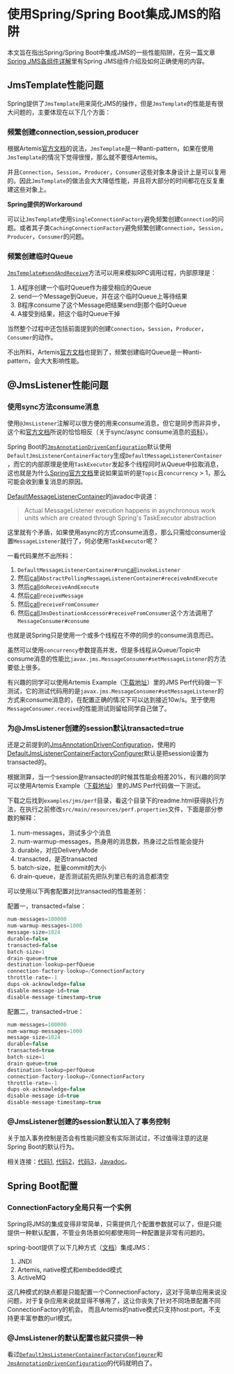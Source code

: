 # 使用Spring/Spring Boot集成JMS的陷阱

本文旨在指出Spring/Spring Boot中集成JMS的一些性能陷阱，在另一篇文章[Spring JMS各组件详解][ref-Components.md]里有Spring JMS组件介绍及如何正确使用的内容。

## JmsTemplate性能问题

Spring提供了``JmsTemplate``用来简化JMS的操作，但是``JmsTemplate``的性能是有很大问题的，主要体现在以下几个方面：

### 频繁创建connection,session,producer

根据Artemis[官方文档][ref-artemis-anti-pattern]的说法，``JmsTemplate``是一种anti-pattern，如果在使用``JmsTemplate``的情况下觉得很慢，那么就不要怪Artemis。

并且``Connection``，``Session``，``Producer``，``Consumer``这些对象本身设计上是可以复用的。因此``JmsTemplate``的做法会大大降低性能，并且将大部分的时间都花在反复重建这些对象上。

**Spring提供的Workaround**

可以让``JmsTemplate``使用``SingleConnectionFactory``避免频繁创建``Connection``的问题。或者其子类``CachingConnectionFactory``避免频繁创建``Connection``，``Session``，``Producer``，``Consumer``的问题。

### 频繁创建临时Queue

[``JmsTemplate#sendAndReceive``][javadoc-JmsTemplate-sendAndReceive]方法可以用来模拟RPC调用过程，内部原理是：

1. A程序创建一个临时Queue作为接受相应的Queue
2. send一个Message到Queue，并在这个临时Queue上等待结果
3. B程序consume了这个Message把结果send到那个临时Queue
4. A接受到结果，把这个临时Queue干掉

当然整个过程中还包括前面提到的创建``Connection``，``Session``，``Producer``，``Consumer``的动作。

不出所料，Artemis[官方文档][ref-artemis-anti-pattern]也提到了，频繁创建临时Queue是一种anti-pattern，会大大影响性能。

## @JmsListener性能问题

### 使用sync方法consume消息

使用``@JmsListener``注解可以很方便的用来consume消息，但它是同步而非异步，这个和[官方文档][ref-spring-async-message]所说的恰恰相反（关于sync/async consume消息的[资料][ref-jee-message-consumer]）。

Spring Boot的[``JmsAnnotationDrivenConfiguration``][src-JmsAnnotationDrivenConfiguration]默认使用``DefaultJmsListenerContainerFactory``生成``DefaultMessageListenerContainer ``，而它的内部原理是使用``TaskExecutor``发起多个线程同时从Queue中拉取消息，这也就是为什么[Spring官方文档][javadoc-setConcurrentConsumers]里说如果监听的是``Topic``且``concurrency`` > 1，那么可能会收到重复消息的原因。

[DefaultMessageListenerContainer][javadoc-DefaultMessageListenerContainer]的javadoc中说道：

> Actual MessageListener execution happens in asynchronous work units which are created through Spring's TaskExecutor abstraction

这里就有个矛盾，如果使用async的方式consume消息，那么只需给consumer设置``MessageListener``就行了，何必使用``TaskExecutor``呢？

一看代码果然不出所料：

1. ``DefaultMessageListenerContainer#run``[call][src-DefaultMessageListenerContainer.java#L1060]``invokeListener``
1. 然后[call][src-DefaultMessageListenerContainer.java#L1164]``AbstractPollingMessageListenerContainer#receiveAndExecute``
1. 然后[call][src-AbstractPollingMessageListenerContainer.java#L235]``doReceiveAndExecute``
1. 然后[call][src-AbstractPollingMessageListenerContainer.java#L302]``receiveMessage``
1. 然后[call][src-AbstractPollingMessageListenerContainer.java#L416]``receiveFromConsumer``
1. 然后[call][src-JmsDestinationAccessor.java#L128]``JmsDestinationAccessor#receiveFromConsumer``这个方法调用了``MessageConsumer#consume``

也就是说Spring只是使用一个或多个线程在不停的同步的consume消息而已。

虽然可以使用``concurrency``参数提高并发，但是多线程从Queue/Topic中consume消息的性能比``javax.jms.MessageConsumer#setMessageListener``的方法要低上很多。

有兴趣的同学可以使用Artemis Example（[下载地址][artemis-download]）里的JMS Perf代码做一下测试，它的测试代码用的是``javax.jms.MessageConsumer#setMessageListener``的方式来consume消息的，在配置正确的情况下可以达到接近10w/s。至于使用``MessageConsumer.receive``的性能测试则留给同学自己做了。

### 为@JmsListener创建的session默认transacted=true

还是之前提到的[JmsAnnotationDrivenConfiguration][src-JmsAnnotationDrivenConfiguration#L77]，使用的[DefaultJmsListenerContainerFactoryConfigurer][src-DefaultJmsListenerContainerFactoryConfigurer.java#L94]默认是把session设置为transacted的。

根据测算，当一个session是transacted的时候其性能会相差20%，有兴趣的同学可以使用Artemis Example（[下载地址][artemis-download]）里的JMS Perf代码做一下测试。

下载之后找到``examples/jms/perf``目录，看这个目录下的readme.html获得执行方法，在执行之前修改``src/main/resources/perf.properties``文件，下面是部分参数的解释：

1. num-messages，测试多少个消息
2. num-warmup-messages，热身用的消息数，热身过之后性能会提升
3. durable，对应DeliveryMode
4. transacted，是否transacted
5. batch-size，批量commit的大小
6. drain-queue，是否测试前先把队列里已有的消息都清空

可以使用以下两套配置对比transacted的性能差别：

配置一，transacted=false：

```java
num-messages=100000
num-warmup-messages=1000
message-size=1024
durable=false
transacted=false
batch-size=1
drain-queue=true
destination-lookup=perfQueue
connection-factory-lookup=/ConnectionFactory
throttle-rate=-1
dups-ok-acknowledge=false
disable-message-id=true
disable-message-timestamp=true
```

配置二，transacted=true：

```java
num-messages=100000
num-warmup-messages=1000
message-size=1024
durable=false
transacted=true
batch-size=1
drain-queue=true
destination-lookup=perfQueue
connection-factory-lookup=/ConnectionFactory
throttle-rate=-1
dups-ok-acknowledge=false
disable-message-id=true
disable-message-timestamp=true
```

### @JmsListener创建的session默认加入了事务控制

关于加入事务控制是否会有性能问题没有实际测试过，不过值得注意的这是Spring Boot的默认行为。

相关连接：[代码1][src-JmsAnnotationDrivenConfiguration.java#L69], [代码2][src-DefaultJmsListenerContainerFactoryConfigurer.java#L90]，[代码3][src-DefaultJmsListenerContainerFactory.java#L122]，[Javadoc][javadoc-AbstractPollingMessageListenerContainer-setTransactionManager]。


## Spring Boot配置

### ConnectionFactory全局只有一个实例

Spring将JMS的集成变得非常简单，只需提供几个配置参数就可以了，但是只能提供一种默认配置，不管业务场景如何都使用同一种配置是非常有问题的。

spring-boot提供了以下几种方式（[文档][ref-artemis-support]）集成JMS：

1. JNDI
2. Artemis, native模式和embedded模式
3. ActiveMQ

这几种模式的缺点都是只能配置一个ConnectionFactory，这对于简单应用来说没问题，对于复杂应用来说就显得不够用了，这让你丧失了针对不同场景配置不同ConnectionFactory的机会。
而且Artemis的native模式只支持host:port，不支持更丰富参数的url模式。

### @JmsListener的默认配置也就只提供一种

看过[``DefaultJmsListenerContainerFactoryConfigurer``][src-DefaultJmsListenerContainerFactoryConfigurer]和[``JmsAnnotationDrivenConfiguration``][src-JmsAnnotationDrivenConfiguration]的代码就明白了。


[ref-artemis-anti-pattern]: http://activemq.apache.org/artemis/docs/1.5.5/perf-tuning.html#avoiding-anti-patterns
[javadoc-JmsTemplate-sendAndReceive]: https://docs.spring.io/spring/docs/4.3.9.RELEASE/javadoc-api/org/springframework/jms/core/JmsTemplate.html#sendAndReceive-javax.jms.Destination-org.springframework.jms.core.MessageCreator-
[ref-spring-async-message]: https://docs.spring.io/spring/docs/4.3.9.RELEASE/spring-framework-reference/htmlsingle/#jms-asynchronousMessageReception
[ref-jee-message-consumer]: https://docs.oracle.com/javaee/6/tutorial/doc/bnceh.html#bncep
[src-JmsAnnotationDrivenConfiguration#L77]: https://github.com/spring-projects/spring-boot/blob/v1.5.9.RELEASE/spring-boot-autoconfigure/src/main/java/org/springframework/boot/autoconfigure/jms/JmsAnnotationDrivenConfiguration.java#L77
[src-JmsAnnotationDrivenConfiguration]: https://github.com/spring-projects/spring-boot/blob/v1.5.9.RELEASE/spring-boot-autoconfigure/src/main/java/org/springframework/boot/autoconfigure/jms/JmsAnnotationDrivenConfiguration.java
[javadoc-setConcurrentConsumers]: https://docs.spring.io/spring/docs/4.3.9.RELEASE/javadoc-api/org/springframework/jms/listener/DefaultMessageListenerContainer.html#setConcurrentConsumers-int-
[javadoc-DefaultMessageListenerContainer]: https://docs.spring.io/spring/docs/4.3.9.RELEASE/javadoc-api/org/springframework/jms/listener/DefaultMessageListenerContainer.html
[src-DefaultMessageListenerContainer.java#L1060]: https://github.com/spring-projects/spring-framework/blob/v4.3.9.RELEASE/spring-jms/src/main/java/org/springframework/jms/listener/DefaultMessageListenerContainer.java#L1060
[src-DefaultMessageListenerContainer.java#L1164]: https://github.com/spring-projects/spring-framework/blob/v4.3.9.RELEASE/spring-jms/src/main/java/org/springframework/jms/listener/DefaultMessageListenerContainer.java#L1166
[src-AbstractPollingMessageListenerContainer.java#L235]: https://github.com/spring-projects/spring-framework/blob/v4.3.9.RELEASE/spring-jms/src/main/java/org/springframework/jms/listener/AbstractPollingMessageListenerContainer.java#L235
[src-AbstractPollingMessageListenerContainer.java#L302]: https://github.com/spring-projects/spring-framework/blob/v4.3.9.RELEASE/spring-jms/src/main/java/org/springframework/jms/listener/AbstractPollingMessageListenerContainer.java#L302
[src-AbstractPollingMessageListenerContainer.java#L416]: https://github.com/spring-projects/spring-framework/blob/v4.3.9.RELEASE/spring-jms/src/main/java/org/springframework/jms/listener/AbstractPollingMessageListenerContainer.java#L416
[src-JmsDestinationAccessor.java#L128]: https://github.com/spring-projects/spring-framework/blob/v4.3.9.RELEASE/spring-jms/src/main/java/org/springframework/jms/support/destination/JmsDestinationAccessor.java#L128
[artemis-download]: http://activemq.apache.org/artemis/download.html
[src-DefaultJmsListenerContainerFactoryConfigurer.java#L94]: https://github.com/spring-projects/spring-boot/blob/v1.5.9.RELEASE/spring-boot-autoconfigure/src/main/java/org/springframework/boot/autoconfigure/jms/DefaultJmsListenerContainerFactoryConfigurer.java#L94
[src-JmsAnnotationDrivenConfiguration.java#L69]: https://github.com/spring-projects/spring-boot/blob/v1.5.9.RELEASE/spring-boot-autoconfigure/src/main/java/org/springframework/boot/autoconfigure/jms/JmsAnnotationDrivenConfiguration.java#L69
[src-DefaultJmsListenerContainerFactoryConfigurer.java#L90]: https://github.com/spring-projects/spring-boot/blob/v1.5.9.RELEASE/spring-boot-autoconfigure/src/main/java/org/springframework/boot/autoconfigure/jms/DefaultJmsListenerContainerFactoryConfigurer.java#L90
[src-DefaultJmsListenerContainerFactory.java#L122]: https://github.com/spring-projects/spring-framework/blob/v4.3.9.RELEASE/spring-jms/src/main/java/org/springframework/jms/config/DefaultJmsListenerContainerFactory.java#L122
[javadoc-AbstractPollingMessageListenerContainer-setTransactionManager]: https://docs.spring.io/spring/docs/4.3.9.RELEASE/javadoc-api/org/springframework/jms/listener/AbstractPollingMessageListenerContainer.html#setTransactionManager-org.springframework.transaction.PlatformTransactionManager-
[ref-artemis-support]: https://docs.spring.io/spring-boot/docs/current/reference/html/boot-features-messaging.html#boot-features-artemis
[src-DefaultJmsListenerContainerFactoryConfigurer]: https://github.com/spring-projects/spring-boot/blob/v1.5.9.RELEASE/spring-boot-autoconfigure/src/main/java/org/springframework/boot/autoconfigure/jms/DefaultJmsListenerContainerFactoryConfigurer.java
[ref-Components.md]: Components.md
